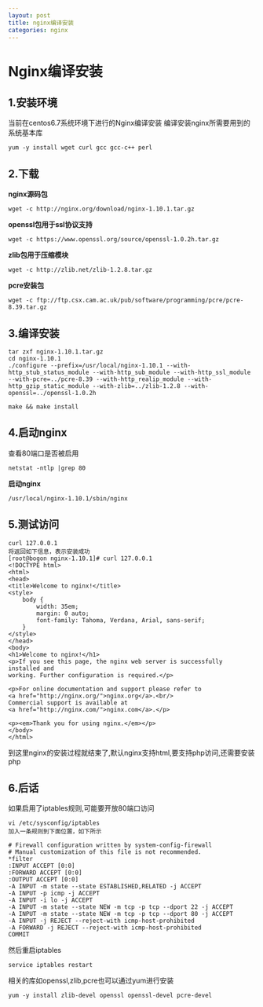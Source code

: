 ```yaml
---
layout: post
title: nginx编译安装
categories: nginx
---
```


# Nginx编译安装

## 1.安装环境
当前在centos6.7系统环境下进行的Nginx编译安装
编译安装nginx所需要用到的系统基本库

```
yum -y install wget curl gcc gcc-c++ perl
```

## 2.下载

**nginx源码包**
```
wget -c http://nginx.org/download/nginx-1.10.1.tar.gz
```

**openssl包用于ssl协议支持**
```
wget -c https://www.openssl.org/source/openssl-1.0.2h.tar.gz
```

**zlib包用于压缩模块**
```
wget -c http://zlib.net/zlib-1.2.8.tar.gz
```

**pcre安装包**
```
wget -c ftp://ftp.csx.cam.ac.uk/pub/software/programming/pcre/pcre-8.39.tar.gz
```

## 3.编译安装

```
tar zxf nginx-1.10.1.tar.gz
cd nginx-1.10.1
./configure --prefix=/usr/local/nginx-1.10.1 --with-http_stub_status_module --with-http_sub_module --with-http_ssl_module --with-pcre=../pcre-8.39 --with-http_realip_module --with-http_gzip_static_module --with-zlib=../zlib-1.2.8 --with-openssl=../openssl-1.0.2h

make && make install
```

## 4.启动nginx

查看80端口是否被启用

```
netstat -ntlp |grep 80
```

**启动nginx**

```
/usr/local/nginx-1.10.1/sbin/nginx
```

## 5.测试访问
```
curl 127.0.0.1
将返回如下信息，表示安装成功
[root@bogon nginx-1.10.1]# curl 127.0.0.1   
<!DOCTYPE html>
<html>
<head>
<title>Welcome to nginx!</title>
<style>
    body {
        width: 35em;
        margin: 0 auto;
        font-family: Tahoma, Verdana, Arial, sans-serif;
    }
</style>
</head>
<body>
<h1>Welcome to nginx!</h1>
<p>If you see this page, the nginx web server is successfully installed and
working. Further configuration is required.</p>

<p>For online documentation and support please refer to
<a href="http://nginx.org/">nginx.org</a>.<br/>
Commercial support is available at
<a href="http://nginx.com/">nginx.com</a>.</p>

<p><em>Thank you for using nginx.</em></p>
</body>
</html>
```

到这里nginx的安装过程就结束了,默认nginx支持html,要支持php访问,还需要安装php


## 6.后话
如果启用了iptables规则,可能要开放80端口访问
```
vi /etc/sysconfig/iptables
加入一条规则到下面位置，如下所示

# Firewall configuration written by system-config-firewall
# Manual customization of this file is not recommended.
*filter
:INPUT ACCEPT [0:0]
:FORWARD ACCEPT [0:0]
:OUTPUT ACCEPT [0:0]
-A INPUT -m state --state ESTABLISHED,RELATED -j ACCEPT
-A INPUT -p icmp -j ACCEPT
-A INPUT -i lo -j ACCEPT
-A INPUT -m state --state NEW -m tcp -p tcp --dport 22 -j ACCEPT
-A INPUT -m state --state NEW -m tcp -p tcp --dport 80 -j ACCEPT
-A INPUT -j REJECT --reject-with icmp-host-prohibited
-A FORWARD -j REJECT --reject-with icmp-host-prohibited
COMMIT
```

然后重启iptables
```
service iptables restart  
```


相关的库如openssl,zlib,pcre也可以通过yum进行安装
```
yum -y install zlib-devel openssl openssl-devel pcre-devel
```
